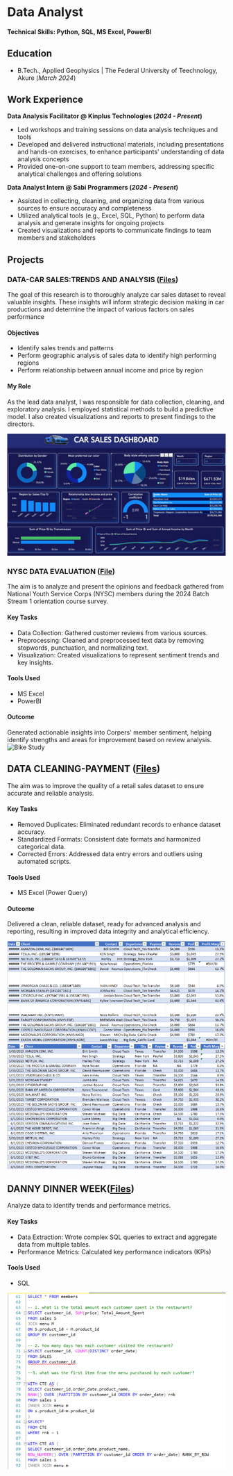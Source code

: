 # Data Analyst

#### Technical Skills: Python, SQL, MS Excel, PowerBI

## Education 			        		
- B.Tech., Applied Geophysics | The Federal University of Teechnology, Akure (_March 2024_)

## Work Experience
**Data Analysis Facilitator @ Kinplus Technologies (_2024 - Present_)**
- Led workshops and training sessions on data analysis techniques and tools
- Developed and delivered instructional materials, including presentations and hands-on exercises, to enhance participants' understanding of data analysis concepts
- Provided one-on-one support to team members, addressing specific analytical challenges and offering solutions

**Data Analyst Intern @ Sabi Programmers (_2024 - Present_)**
- Assisted in collecting, cleaning, and organizing data from various sources to ensure accuracy and completeness
- Utilized analytical tools (e.g., Excel, SQL, Python) to perform data analysis and generate insights for ongoing projects
- Created visualizations and reports to communicate findings to team members and stakeholders
  
## Projects
### DATA-CAR SALES:TRENDS AND ANALYSIS ([Files](https://drive.google.com/drive/folders/1_evVvioLyGotZ7QaLHPc9o14-P6fU1_N))

The goal of this research is to thoroughly analyze car sales dataset to reveal valuable insights. These insights will inform strategic decision making in car productions and determine the impact of various factors on sales performance 
#### Objectives
- Identify sales trends and patterns
- Perform geographic analysis of sales data to identify high performing regions
- Perform relationship between annual income and price by region
#### My Role
As the lead data analyst, I was responsible for data collection, cleaning, and exploratory analysis. I employed statistical methods to build a predictive model. I also created visualizations and reports to present findings to the directors.

![dashboard](DASHBOARD.jpg)


### NYSC DATA EVALUATION ([File](https://drive.google.com/drive/folders/1itLjB3nIVSMvKq6ZorcbVlNxxj_w1iWS))
The aim is to analyze and present the opinions and feedback gathered from National Youth Service Corps (NYSC) members during the 2024 Batch Stream 1 orientation course survey. 
#### Key Tasks
- Data Collection: Gathered customer reviews from various sources.
- Preprocessing: Cleaned and preprocessed text data by removing stopwords, punctuation, and normalizing text.
- Visualization: Created visualizations to represent sentiment trends and key insights.
#### Tools Used
- MS Excel
- PowerBI
#### Outcome
Generated actionable insights into Corpers' member sentiment, helping identify strengths and areas for improvement based on review analysis.
![Bike Study](/assets/img/bike_study.jpeg)

## DATA CLEANING-PAYMENT ([Files](https://drive.google.com/drive/folders/1eLb3tvhhf2dR6_tkY0VrJ-gm65OjnjlA))
The aim was to improve the quality of a retail sales dataset to ensure accurate and reliable analysis.
#### Key Tasks
- Removed Duplicates: Eliminated redundant records to enhance dataset accuracy.
- Standardized Formats: Consistent date formats and harmonized categorical data.
- Corrected Errors: Addressed data entry errors and outliers using automated scripts.
#### Tools Used
-  MS Excel (Power Query)
  
#### Outcome
Delivered a clean, reliable dataset, ready for advanced analysis and reporting, resulting in improved data integrity and analytical efficiency.

![cleaning](B4.png)
![cleaning](af.png)

## DANNY DINNER WEEK([Files](https://drive.google.com/drive/folders/1qF3_MtzcEQXNX8O0SACtdIBJodff20B))
Analyze data to identify trends and performance metrics.
#### Key Tasks
- Data Extraction: Wrote complex SQL queries to extract and aggregate data from multiple tables.
- Performance Metrics: Calculated key performance indicators (KPIs)

#### Tools Used
- SQL
  
![DANNY](DANNY.png)




